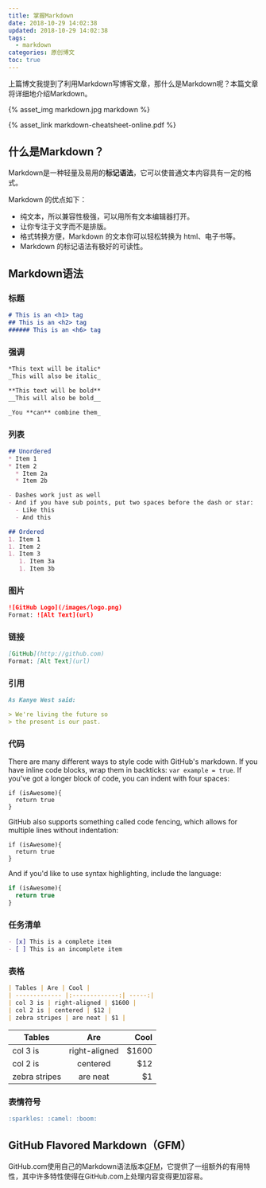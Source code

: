 ```yaml
---
title: 掌握Markdown
date: 2018-10-29 14:02:38
updated: 2018-10-29 14:02:38
tags:
  - markdown
categories: 原创博文
toc: true
---
```


上篇博文我提到了利用Markdown写博客文章，那什么是Markdown呢？本篇文章将详细地介绍Markdown。

{% asset_img markdown.jpg markdown %}

{% asset_link markdown-cheatsheet-online.pdf %}

## 什么是Markdown？

Markdown是一种轻量及易用的**标记语法**，它可以使普通文本内容具有一定的格式。

Markdown 的优点如下：

* 纯文本，所以兼容性极强，可以用所有文本编辑器打开。
* 让你专注于文字而不是排版。
* 格式转换方便，Markdown 的文本你可以轻松转换为 html、电子书等。
* Markdown 的标记语法有极好的可读性。

## Markdown语法

### 标题

```md
# This is an <h1> tag
## This is an <h2> tag
###### This is an <h6> tag
```

### 强调

```md
*This text will be italic*
_This will also be italic_

**This text will be bold**
__This will also be bold__

_You **can** combine them_
```

### 列表

```md
## Unordered
* Item 1
* Item 2
  * Item 2a
  * Item 2b

- Dashes work just as well
- And if you have sub points, put two spaces before the dash or star:
  - Like this
  - And this

## Ordered
1. Item 1
1. Item 2
1. Item 3
   1. Item 3a
   1. Item 3b
```

### 图片

```md
![GitHub Logo](/images/logo.png)
Format: ![Alt Text](url)
```

### 链接

```md
[GitHub](http://github.com)
Format: [Alt Text](url)
```

### 引用

```md
As Kanye West said:

> We're living the future so
> the present is our past.
```

### 代码


There are many different ways to style code with GitHub's markdown. If you have inline code blocks, wrap them in backticks: `var example = true`.  If you've got a longer block of code, you can indent with four spaces:

    if (isAwesome){
      return true
    }

GitHub also supports something called code fencing, which allows for multiple lines without indentation:

```
if (isAwesome){
  return true
}
```

And if you'd like to use syntax highlighting, include the language:

```javascript
if (isAwesome){
  return true
}
```


### 任务清单

```md
- [x] This is a complete item
- [ ] This is an incomplete item
```

### 表格

```md
| Tables | Are | Cool | 
| ------------- |:-------------:| -----:| 
| col 3 is | right-aligned | $1600 | 
| col 2 is | centered | $12 | 
| zebra stripes | are neat | $1 |
```

| Tables | Are | Cool | 
| ------------- |:-------------:| -----:| 
| col 3 is | right-aligned | $1600 | 
| col 2 is | centered | $12 | 
| zebra stripes | are neat | $1 |

### 表情符号

```md
:sparkles: :camel: :boom:
```

## GitHub Flavored Markdown（GFM）

GitHub.com使用自己的Markdown语法版本[GFM](https://help.github.com/articles/basic-writing-and-formatting-syntax/)，它提供了一组额外的有用特性，其中许多特性使得在GitHub.com上处理内容变得更加容易。
